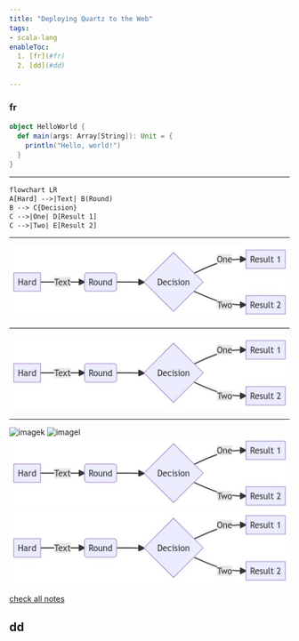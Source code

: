 ```yaml
---
title: "Deploying Quartz to the Web"
tags:
- scala-lang
enableToc:
  1. [fr](#fr)
  2. [dd](#dd)
    
---
```

### fr

```scala
object HelloWorld {
  def main(args: Array[String]): Unit = {
    println("Hello, world!")
  }
}
```

---

```mermaid
flowchart LR
A[Hard] -->|Text| B(Round)
B --> C{Decision}
C -->|One| D[Result 1]
C -->|Two| E[Result 2]
```

---

![image](images/pako.png)

---

![images](./images/pako.png)

---

![imagek](./quartz/content/notes/images/pako.pngimages/pako.png)
![imagel](quartz/content/notes/images/pako.png)
![imagef](./content/notes/images/pako.png)
![imagef](content/notes/images/pako.png)






[check all notes](/notes)

## dd
